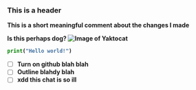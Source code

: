 ### This is a header <b><b>

This is a short meaningful comment about the changes I made <b><b>

Is this perhaps dog? <b>
![Image of Yaktocat](https://octodex.github.com/images/yaktocat.png)
<b><b>

``` python
print("Hello world!")
```
<b><b>

- [ ] Turn on github blah blah
- [ ] Outline blahdy blah
- [ ] xdd this chat is so ill
